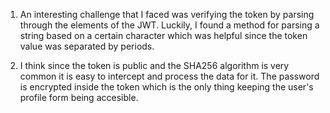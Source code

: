 1. An interesting challenge that I faced was verifying the token by parsing through the elements of the JWT. Luckily, I found a method for parsing a string based
on a certain character which was helpful since the token value was separated by periods.

2. I think since the token is public and the SHA256 algorithm is very common it is easy to intercept and process the data for it. The password is encrypted inside
the token which is the only thing keeping the user's profile form being accesible.
